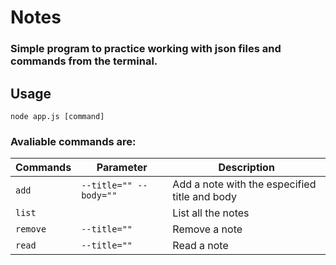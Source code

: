 # Notes

### Simple program to practice working with json files and commands from the terminal.

## Usage

`node app.js [command]`

### Avaliable commands are:

| Commands | Parameter | Description |
|-|-|-|
|`add`    | `--title="" --body=""`    | Add a note with the especified title and body|
|`list`   |                           | List all the notes|
|`remove` | `--title=""`              | Remove a note|
|`read`   | `--title=""`              | Read a note|


